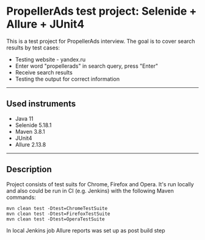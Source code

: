 # PropellerAds test project: Selenide + Allure + JUnit4
This is a test project for PropellerAds interview. The goal is to cover search results by test cases:
+ Testing website - yandex.ru
+ Enter word "propellerads" in search query, press "Enter"
+ Receive search results
+ Testing the output for correct information
__________________________________________________________________________________________________________________________________________________________________________________
## Used instruments 
+ Java 11
+ Selenide 5.18.1
+ Maven 3.8.1
+ JUnit4
+ Allure 2.13.8
__________________________________________________________________________________________________________________________________________________________________________________
## Description
Project consists of test suits for Chrome, Firefox and Opera. It's run locally and also could be run in CI (e.g. Jenkins) with the following Maven commands:
```
mvn clean test -Dtest=ChromeTestSuite
mvn clean test -Dtest=FirefoxTestSuite
mvn clean test -Dtest=OperaTestSuite
```
In local Jenkins job Allure reports was set up as post build step
